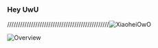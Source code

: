 ### Hey UwU

///////////////////////////////////////////////![XiaoheiOwO](https://count.getloli.com/get/@XiaoheiOwO)

![Overview](https://github-readme-stats.vercel.app/api?username=XiaoheiOwO&include_all_commits=true&count_private=true&title_color=CC88BB&text_color=885566&bg_color=20,F2FBFF,E6F8FF,FFE6EB,FFF2F5)
